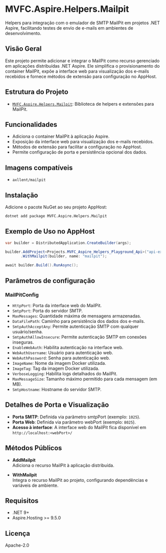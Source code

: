 # MVFC.Aspire.Helpers.Mailpit

Helpers para integração com o emulador de SMTP MailPit em projetos .NET Aspire, facilitando testes de envio de e-mails em ambientes de desenvolvimento.

## Visão Geral

Este projeto permite adicionar e integrar o MailPit como recurso gerenciado em aplicações distribuídas .NET Aspire. Ele simplifica o provisionamento do container MailPit, expõe a interface web para visualização dos e-mails recebidos e fornece métodos de extensão para configuração no AppHost.

## Estrutura do Projeto

- [`MVFC.Aspire.Helpers.Mailpit`](MVFC.Aspire.Helpers.Mailpit.csproj): Biblioteca de helpers e extensões para MailPit.

## Funcionalidades

- Adiciona o container MailPit à aplicação Aspire.
- Exposição da interface web para visualização dos e-mails recebidos.
- Métodos de extensão para facilitar a configuração no AppHost.
- Permite configuração de porta e persistência opcional dos dados.

## Imagens compatíveis

- `axllent/mailpit`

## Instalação

Adicione o pacote NuGet ao seu projeto AppHost:

```sh
dotnet add package MVFC.Aspire.Helpers.Mailpit
```

## Exemplo de Uso no AppHost

```csharp
var builder = DistributedApplication.CreateBuilder(args);

builder.AddProject<Projects.MVFC_Aspire_Helpers_Playground_Api>("api-exemplo")
       .WithMailpit(builder, name: "mailpit");

await builder.Build().RunAsync();
```
## Parâmetros de configuração

### MailPitConfig

- `HttpPort`: Porta da interface web do MailPit.
- `SmtpPort`: Porta do servidor SMTP.
- `MaxMessages`: Quantidade máxima de mensagens armazenadas.
- `DataFilePath`: Caminho para persistência dos dados dos e-mails.
- `SmtpAuthAcceptAny`: Permite autenticação SMTP com qualquer usuário/senha.
- `SmtpAuthAllowInsecure`: Permite autenticação SMTP em conexões inseguras.
- `EnableWebAuth`: Habilita autenticação na interface web.
- `WebAuthUsername`: Usuário para autenticação web.
- `WebAuthPassword`: Senha para autenticação web.
- `ImageName`: Nome da imagem Docker utilizada.
- `ImageTag`: Tag da imagem Docker utilizada.
- `VerboseLogging`: Habilita logs detalhados do MailPit.
- `MaxMessageSize`: Tamanho máximo permitido para cada mensagem (em MB).
- `SmtpHostname`: Hostname do servidor SMTP.

## Detalhes de Porta e Visualização

- **Porta SMTP**: Definida via parâmetro smtpPort (exemplo: `1025`).
- **Porta Web**: Definida via parâmetro webPort (exemplo: `8025`).
- **Acesso à interface**: A interface web do MailPit fica disponível em `http://localhost:<webPort>/`

## Métodos Públicos

- **AddMailpit**  
Adiciona o recurso MailPit à aplicação distribuída.

- **WithMailpit**  
Integra o recurso MailPit ao projeto, configurando dependências e variáveis de ambiente.

## Requisitos
- .NET 9+
- Aspire.Hosting >= 9.5.0

## Licença
Apache-2.0